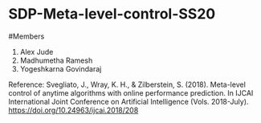 # SDP-Meta-level-control-SS20

#Members 
1. Alex Jude
2. Madhumetha Ramesh
3. Yogeshkarna Govindaraj

Reference: Svegliato, J., Wray, K. H., & Zilberstein, S. (2018). Meta-level control of anytime algorithms with online performance prediction. In IJCAI International Joint Conference on Artificial Intelligence (Vols. 2018-July). https://doi.org/10.24963/ijcai.2018/208 
